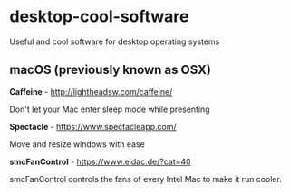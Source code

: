 # desktop-cool-software

Useful and cool software for desktop operating systems

## macOS (previously known as OSX)

**Caffeine** - http://lightheadsw.com/caffeine/

Don't let your Mac enter sleep mode while presenting

**Spectacle** - https://www.spectacleapp.com/

Move and resize windows with ease

**smcFanControl** - https://www.eidac.de/?cat=40

smcFanControl controls the fans of every Intel Mac to make it run cooler.
